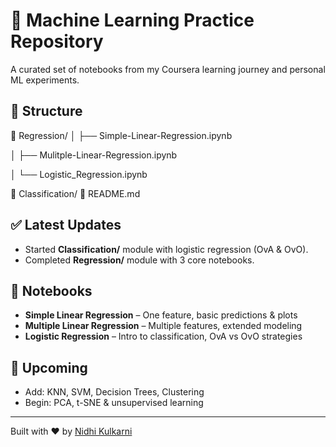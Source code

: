 # 🧠 Machine Learning Practice Repository

A curated set of notebooks from my Coursera learning journey and personal ML experiments.

## 📁 Structure

📂 Regression/
│ ├── Simple-Linear-Regression.ipynb

│ ├── Mulitple-Linear-Regression.ipynb

│ └── Logistic_Regression.ipynb

📂 Classification/
📜 README.md

## ✅ Latest Updates

- Started **Classification/** module with logistic regression (OvA & OvO).
- Completed **Regression/** module with 3 core notebooks.

## 🧪 Notebooks

- **Simple Linear Regression** – One feature, basic predictions & plots  
- **Multiple Linear Regression** – Multiple features, extended modeling  
- **Logistic Regression** – Intro to classification, OvA vs OvO strategies

## 🚀 Upcoming

- Add: KNN, SVM, Decision Trees, Clustering
- Begin: PCA, t-SNE & unsupervised learning

---

Built with ❤️ by [Nidhi Kulkarni](https://github.com/nidhik1809)
